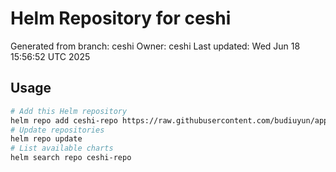 # Helm Repository for ceshi
Generated from branch: ceshi
Owner: ceshi
Last updated: Wed Jun 18 15:56:52 UTC 2025

## Usage
```bash
# Add this Helm repository
helm repo add ceshi-repo https://raw.githubusercontent.com/budiuyun/appStore/helm-ceshi/
# Update repositories
helm repo update
# List available charts
helm search repo ceshi-repo
```
